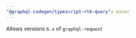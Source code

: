 ```yaml
---
"@graphql-codegen/typescript-rtk-query": minor
---
```


Allows versions `6.x` of `graphql-request` 
